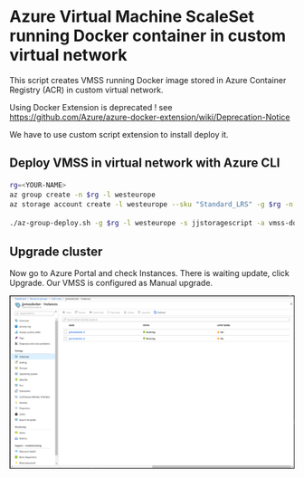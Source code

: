 # Azure Virtual Machine ScaleSet running Docker container in custom virtual network
This script creates VMSS running Docker image stored in Azure Container Registry (ACR) in custom virtual network.

Using Docker Extension is deprecated ! see https://github.com/Azure/azure-docker-extension/wiki/Deprecation-Notice

We have to use custom script extension to install deploy it.

## Deploy VMSS in virtual network with Azure CLI

```sh
rg=<YOUR-NAME>
az group create -n $rg -l westeurope
az storage account create -l westeurope --sku "Standard_LRS" -g $rg -n jjstoragescript

./az-group-deploy.sh -g $rg -l westeurope -s jjstoragescript -a vmss-docker-myvnet
```

## Upgrade cluster
Now go to Azure Portal and check Instances. There is waiting update, click Upgrade. Our VMSS is configured as Manual upgrade.

![VMSS waiting upgrade](media/vmss-upgrade.png)
